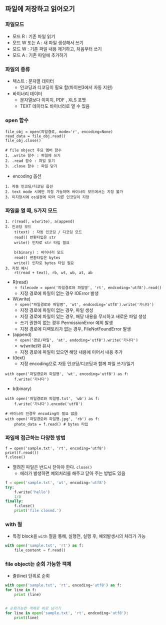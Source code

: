 ## 파일에 저장하고 읽어오기

### 파일모드

* 모드 R : 기존 파일 읽기
* 모드 W 또는 A : 새 파일 생성해서 쓰기
* 모드 W : 기존 파일 내용 제거하고, 처음부터 쓰기
* 모드 A : 기존 파일에 추가하기

### 파일의 종류

* 텍스트 : 문자열 데이터
  * 인코딩과 디코딩이 필요 함(파이썬3에서 자동 지원)
* 바이너리 데이터 
  * 문자열보다 이미지, PDF , XLS 포맷
  * TEXT 데이터도 바이너리로 열 수 있음

### open 함수

```
file_obj = open(파일경로, mode='r', encoding=None)
read_data = file_obj.read()
file_obj.close()

# file object 주요 멤버 함수
1. .write 함수 : 파일에 쓰기 
2. .read 함수 : 파일 읽기
3. .close 함수 : 파일 닫기
```

* encoding 옵션

```
1. 자동 인코딩/디코딩 옵션
2. text mode 시에만 지정 가능하며 바이너리 모드에서는 지정 불가
3. 미지정시에 os설정에 따라 다른 인코딩이 지정
```

### 파일을 열 때, 5가지 모드

```
1. r(read), w(write), a(append)
2. 인코딩 모드
	t(text) : 자동 인코딩 / 디코딩 모드
	read() 반환타입은 str
	write() 인자로 str 타입 필요
	
	b(binary) : 바이너리 모드
	read() 변환타입은 bytes
	write() 인자로 bytes 타입 필요
3. 지정 예시
	rt(read + text), rb, wt, wb, at, ab
```

* R(read)
  * `filecode = open('파일경로와 파일명', 'rt', endcoding='utf8').read()`
  * 지정 경로에 파일이 없는 경우 IOError 발생
* W(write)
  * `open("파일경로와 파일명", 'wt', endcoding='utf8').write('가나다')`
  * 지정 경로에 파일이 없는 경우, 파일 생성
  * 지정 경로에 파일이 있는 경우, 해당 내용을 무시하고 새로운 파일 생성
  * 쓰기 권한이 없는 경우 PermissionError 예외 발생
  * 지정 경로에 디렉토리가 없는 경우, FileNotFoundError 발생
* (append)
  * `open('경로/파일', 'at', endoding='utf8').write('가나다')`
  * w(write)와 유사
  * 지정 경로에 파일이 있으면 해당 내용에 이어서 내용 추가
* t(text)
  * 지정 encoding으로 자동 인코딩/디코딩과 함께 파일 쓰기/일기

```
with open('파일경로와 파일명', 'wt', encoding='utf8') as f:
	f.write('가나다')
```

* b(binary)

```
with open('파일경로와 파일명.txt', 'wb') as f:
	f.write('가나다').encode('utf8')
	
# 바이너리 인경우 encoding이 필요 없음
with open('파일경로와 파일명.jpg', 'rb') as f:
	photo_data = f.read() # bytes 타입
```

### 파일에 접근하는 다양한 방법

```
f = open('sample.txt', 'rt', encoding='utf8')
print(f.read())
f.close()
```

* 열려진 파일은 반드시 닫아야 한다. `close()`
  * 에러가 발생하면 예외처리를 해주고 닫아 주는 방법도 있음

```python
f = open('sample.txt', 'wt', encoding='utf8')
try:
    f.write('hello')
    1/0
finally:
    f.close()
    print('file closed.')
```

### with 절

* 특정 block을 `with` 절을 통해, 실행전, 실행 후, 예외발생시의 처리가 가능

```python
with open('sample.txt', 'rt') as f:
    file_content = f.read()
```

### file object는 순회 가능한 객체

* 줄(line) 단위로 순회

```python
with open('sample.txt', 'rt', encoding='utf8') as f:
for line in f:
	print (line)

    
# 순회가능한 객체로 바로 넘기기
for line in open('sample.txt', 'rt', endcoding='utf8'):
    print(line)
```
